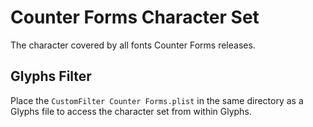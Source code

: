# Counter Forms Character Set

The character covered by all fonts Counter Forms releases.

## Glyphs Filter

Place the `CustomFilter Counter Forms.plist` in the same directory as a Glyphs file to access the character set from within Glyphs.
